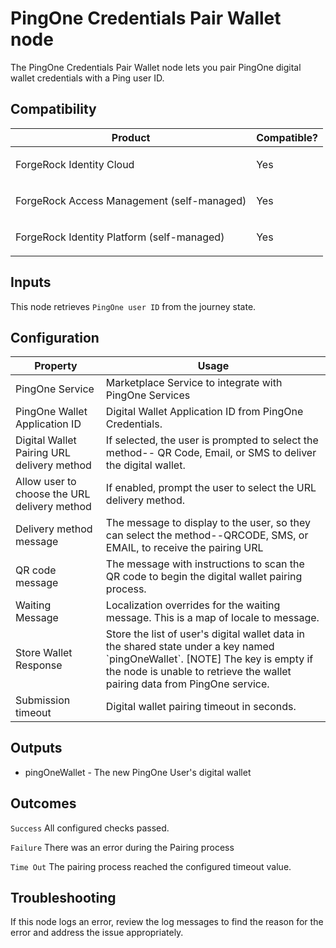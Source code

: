 # PingOne Credentials Pair Wallet node

The PingOne Credentials Pair Wallet node lets you pair PingOne digital wallet
credentials with a Ping user ID.

## Compatibility

<table>
  <colgroup>
    <col>
    <col>
  </colgroup>
  <thead>
  <tr>
    <th>Product</th>
    <th>Compatible?</th>
  </tr>
  </thead>
  <tbody>
  <tr>
    <td><p>ForgeRock Identity Cloud</p></td>
    <td><p><span>Yes</span></p></td>
  </tr>
  <tr>
    <td><p>ForgeRock Access Management (self-managed)</p></td>
    <td><p><span>Yes</span></p></td>
  </tr>
  <tr>
    <td><p>ForgeRock Identity Platform (self-managed)</p></td>
    <td><p><span>Yes</span></p></td>
  </tr>
  </tbody>
</table>

## Inputs

This node retrieves `PingOne user ID` from the journey state.

## Configuration

<table>
  <thead>
    <th>Property</th>
    <th>Usage</th>
  </thead>
  <tbody>
    <tr>
      <td>PingOne Service</td>
      <td>Marketplace Service to integrate with PingOne Services
      </td>
    </tr>
  <tr>
    <td>PingOne Wallet Application ID</td>
    <td>Digital Wallet Application ID from PingOne Credentials.</td>
  </tr>
     <tr>
      <td>Digital Wallet Pairing URL delivery method</td>
      <td>If selected, the user is prompted to select the method-- QR Code, Email, or SMS
to deliver the digital wallet.<br>

</td>
    </tr>
     <tr>
      <td>Allow user to choose the URL delivery method</td>
      <td>If enabled, prompt the user to select the URL delivery method.</td>
    </tr>
     <tr>
      <td>Delivery method message</td>
      <td>The message to display to the user, so they can select the method--QRCODE, SMS, or EMAIL, to receive the pairing URL</td>
    </tr>
     <tr>
      <td>QR code message</td>
      <td>The message with instructions to scan the QR code to begin the digital wallet
pairing process.</td>
    </tr>
    <tr>
      <td>Waiting Message</td>
      <td>Localization overrides for the waiting message. This is a map of locale to message.</td>
    </tr>
     <tr>
      <td>Store Wallet Response</td>
      <td>Store the list of user's digital wallet data in the shared state
under a key named `pingOneWallet`.
[NOTE]
The key is empty if the node is unable to retrieve the wallet pairing data
from PingOne service.
</td>
    </tr>
    <tr>
      <td>Submission timeout</td>
      <td>Digital wallet pairing timeout in seconds. 
      </td>
    </tr>
    <tr>
  </tbody>
</table>

## Outputs

<ul>
<li>pingOneWallet - The new PingOne User's digital wallet</li>
</ul>

## Outcomes

`Success`
All configured checks passed.

`Failure`
There was an error during the Pairing process

`Time Out`
The pairing process reached the configured timeout value.

## Troubleshooting

If this node logs an error, review the log messages to find the reason for the error and address the issue
appropriately.

